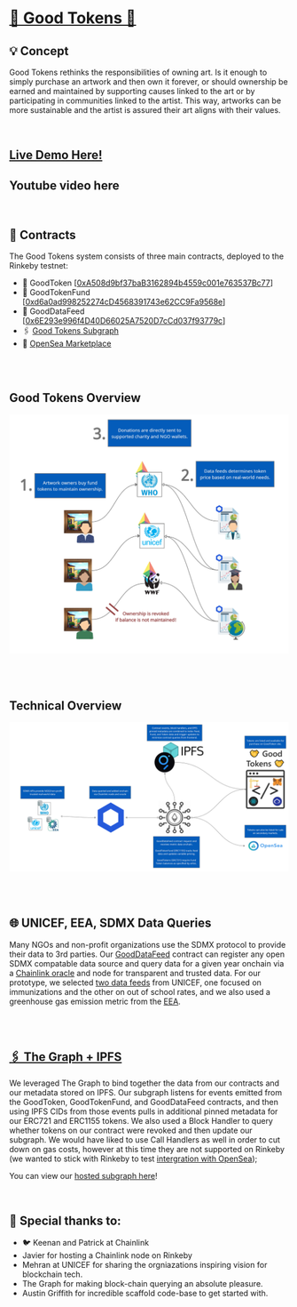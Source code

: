 # [🤝 Good Tokens 🤝](https://good-tokens.surge.sh/)

## 💡 Concept

Good Tokens rethinks the responsibilities of owning art. Is it enough to simply purchase an artwork and then own it forever, or should ownership be earned and maintained by supporting causes linked to the art or by participating in communities linked to the artist. This way, artworks can be more sustainable and the artist is assured their art aligns with their values.

<br/>

## [Live Demo Here!](https://good-tokens.surge.sh/)
## Youtube video here

<br/>


## 🔨 Contracts

The Good Tokens system consists of three main contracts, deployed to the Rinkeby testnet:
  - 📝 GoodToken  [[0xA508d9bf37baB3162894b4559c001e763537Bc77](https://rinkeby.etherscan.io/address/0xa508d9bf37bab3162894b4559c001e763537bc77)]
  - 📝 GoodTokenFund  [[0xd6a0ad998252274cD4568391743e62CC9Fa9568e](https://rinkeby.etherscan.io/address/0xd6a0ad998252274cD4568391743e62CC9Fa9568e)]
  - 📝 GoodDataFeed  [[0x6E293e996f4D40D66025A7520D7cCd037f93779c](https://rinkeby.etherscan.io/address/0x6E293e996f4D40D66025A7520D7cCd037f93779c)]
  - 🖇️ [Good Tokens Subgraph](https://thegraph.com/explorer/subgraph/jasperdegens/good-tokens)
  - 🌊 [OpenSea Marketplace](https://testnets.opensea.io/collection/goodtokens)

<br/>
<br/>

## Good Tokens Overview
![Good Token Overview](./packages/react-app/public/GoodTokens.png)

<br/>
<br/>

## Technical Overview
![Technical Overview](./packages/react-app/public/GoodTokensTechnical.png)


<br/>
<br/>

## 🌐 UNICEF, EEA, SDMX Data Queries
Many NGOs and non-profit organizations use the SDMX protocol to provide their data to 3rd parties. Our [GoodDataFeed](https://rinkeby.etherscan.io/address/0x6E293e996f4D40D66025A7520D7cCd037f93779c) contract can register any open SDMX compatable data source and query data for a given year onchain via a [Chainlink oracle](https://rinkeby.etherscan.io/address/0x032887D0D0055e0f90447369F57EEb76b7a8e210) and node for transparent and trusted data. For our prototype, we selected [two data feeds](https://sdmx.data.unicef.org/databrowser/index.html) from UNICEF, one focused on immunizations and the other on out of school rates, and we also used a greenhouse gas emission metric from the [EEA](https://ec.europa.eu/eurostat/web/sdmx-infospace/welcome).


<br/>
<br/>

## [🖇️ The Graph + IPFS](https://thegraph.com/explorer/subgraph/jasperdegens/good-tokens)
We leveraged The Graph to bind together the data from our contracts and our metadata stored on IPFS. Our subgraph listens for events emitted from the GoodToken, GoodTokenFund, and GoodDataFeed contracts, and then using IPFS CIDs from those events pulls in additional pinned metadata for our ERC721 and ERC1155 tokens. We also used a Block Handler to query whether tokens on our contract were revoked and then update our subgraph. We would have liked to use Call Handlers as well in order to cut down on gas costs, however at this time they are not supported on Rinkeby (we wanted to stick with Rinkeby to test [intergration with OpenSea](https://testnets.opensea.io/collection/goodtokens));

You can view our [hosted subgraph here](https://thegraph.com/explorer/subgraph/jasperdegens/good-tokens)!


<br/>

## 🙏 Special thanks to:
- 🐦 Keenan and Patrick at Chainlink
- Javier for hosting a Chainlink node on Rinkeby
- Mehran at UNICEF for sharing the orgniazations inspiring vision for blockchain tech.
- The Graph for making block-chain querying an absolute pleasure.
- Austin Griffith for incredible scaffold code-base to get started with.
